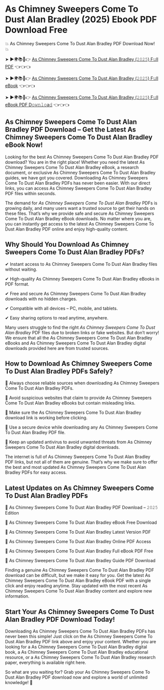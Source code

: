 # As Chimney Sweepers Come To Dust Alan Bradley (2025) Ebook PDF Download Free

💥 As Chimney Sweepers Come To Dust Alan Bradley PDF Download Now! 💥

➤ ►🌍📚📱👉 [As Chimney Sweepers Come To Dust Alan Bradley (𝟸𝟶𝟸𝟻) F𝚞ll PDF](https://getpdf.xyz/as-chimney-sweepers-come-to-dust-alan-bradley) 👈👈👈


➤ ►🌍📚📱👉 [As Chimney Sweepers Come To Dust Alan Bradley (𝟸𝟶𝟸𝟻) F𝚞ll eBook](https://getpdf.xyz/as-chimney-sweepers-come-to-dust-alan-bradley) 👈👈👈


➤ ►🌍📚📱👉 [As Chimney Sweepers Come To Dust Alan Bradley (𝟸𝟶𝟸𝟻) F𝚞ll eBook PDF D𝚘𝚠𝚗𝚕𝚘a𝚍](https://getpdf.xyz/as-chimney-sweepers-come-to-dust-alan-bradley) 👈👈👈


## As Chimney Sweepers Come To Dust Alan Bradley PDF Download – Get the Latest As Chimney Sweepers Come To Dust Alan Bradley eBook Now!

Looking for the best As Chimney Sweepers Come To Dust Alan Bradley PDF download? You are in the right place! Whether you need the latest As Chimney Sweepers Come To Dust Alan Bradley eBook, a research document, or exclusive As Chimney Sweepers Come To Dust Alan Bradley guides, we have got you covered. Downloading As Chimney Sweepers Come To Dust Alan Bradley PDFs has never been easier. With our direct links, you can access As Chimney Sweepers Come To Dust Alan Bradley PDF files within seconds.

The demand for *As Chimney Sweepers Come To Dust Alan Bradley* PDFs is growing daily, and many users want a trusted source to get their hands on these files. That’s why we provide safe and secure As Chimney Sweepers Come To Dust Alan Bradley eBook downloads. No matter where you are, you can instantly get access to the latest As Chimney Sweepers Come To Dust Alan Bradley PDF online and enjoy high-quality content.

## Why Should You Download As Chimney Sweepers Come To Dust Alan Bradley PDFs?

✔ Instant access to As Chimney Sweepers Come To Dust Alan Bradley files without waiting.

✔ High-quality As Chimney Sweepers Come To Dust Alan Bradley eBooks in PDF format.

✔ Free and secure As Chimney Sweepers Come To Dust Alan Bradley downloads with no hidden charges.

✔ Compatible with all devices – PC, mobile, and tablets.

✔ Easy sharing options to read anytime, anywhere.

Many users struggle to find the right *As Chimney Sweepers Come To Dust Alan Bradley* PDF files due to broken links or fake websites. But don’t worry! We ensure that all the As Chimney Sweepers Come To Dust Alan Bradley eBooks and As Chimney Sweepers Come To Dust Alan Bradley digital downloads provided here are from trusted sources.

## How to Download As Chimney Sweepers Come To Dust Alan Bradley PDFs Safely?

📌 Always choose reliable sources when downloading As Chimney Sweepers Come To Dust Alan Bradley PDFs.

📌 Avoid suspicious websites that claim to provide As Chimney Sweepers Come To Dust Alan Bradley eBooks but contain misleading links.

📌 Make sure the As Chimney Sweepers Come To Dust Alan Bradley download link is working before clicking.

📌 Use a secure device while downloading any As Chimney Sweepers Come To Dust Alan Bradley PDF file.

📌 Keep an updated antivirus to avoid unwanted threats from As Chimney Sweepers Come To Dust Alan Bradley digital downloads.

The internet is full of As Chimney Sweepers Come To Dust Alan Bradley PDF links, but not all of them are genuine. That’s why we make sure to offer the best and most updated As Chimney Sweepers Come To Dust Alan Bradley PDFs for easy access.

## Latest Updates on As Chimney Sweepers Come To Dust Alan Bradley PDFs

🔹 As Chimney Sweepers Come To Dust Alan Bradley PDF Download – 𝟸𝟶𝟸𝟻 Edition

🔹 As Chimney Sweepers Come To Dust Alan Bradley eBook Free Download

🔹 As Chimney Sweepers Come To Dust Alan Bradley Latest Version PDF

🔹 As Chimney Sweepers Come To Dust Alan Bradley Online PDF Access

🔹 As Chimney Sweepers Come To Dust Alan Bradley Full eBook PDF Free

🔹 As Chimney Sweepers Come To Dust Alan Bradley Guide PDF Download

Finding a genuine As Chimney Sweepers Come To Dust Alan Bradley PDF download can be difficult, but we make it easy for you. Get the latest As Chimney Sweepers Come To Dust Alan Bradley eBook PDF with a single click and enjoy reading anytime. Stay updated with the most recent As Chimney Sweepers Come To Dust Alan Bradley content and explore new information.

## Start Your As Chimney Sweepers Come To Dust Alan Bradley PDF Download Today!

Downloading As Chimney Sweepers Come To Dust Alan Bradley PDFs has never been this simple! Just click on the As Chimney Sweepers Come To Dust Alan Bradley PDF link above and enjoy your content. Whether you are looking for a As Chimney Sweepers Come To Dust Alan Bradley digital book, a As Chimney Sweepers Come To Dust Alan Bradley educational resource, or a As Chimney Sweepers Come To Dust Alan Bradley research paper, everything is available right here.

So what are you waiting for? Grab your As Chimney Sweepers Come To Dust Alan Bradley PDF download now and explore a world of unlimited knowledge! 🚀